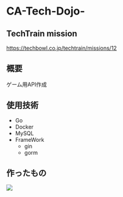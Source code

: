 # CA-Tech-Dojo-
## TechTrain mission 
https://techbowl.co.jp/techtrain/missions/12
## 概要
ゲーム用API作成
## 使用技術
- Go
- Docker
- MySQL
- FrameWork
  - gin
  - gorm
## 作ったもの
<img src="https://user-images.githubusercontent.com/75160354/119148900-ecbb9600-ba87-11eb-8b3c-c56669115f03.jpg"/>

 

